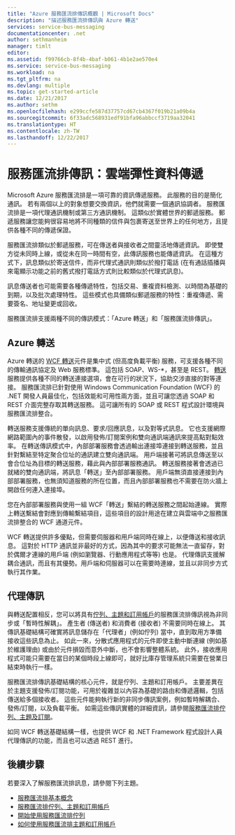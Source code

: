 ```yaml
---
title: "Azure 服務匯流排傳訊概觀 | Microsoft Docs"
description: "描述服務匯流排傳訊與 Azure 轉送"
services: service-bus-messaging
documentationcenter: .net
author: sethmanheim
manager: timlt
editor: 
ms.assetid: f99766cb-8f4b-4baf-b061-4b1e2ae570e4
ms.service: service-bus-messaging
ms.workload: na
ms.tgt_pltfrm: na
ms.devlang: multiple
ms.topic: get-started-article
ms.date: 12/21/2017
ms.author: sethm
ms.openlocfilehash: e299ccfe587d37757cd67cb4367f019b21a09b4a
ms.sourcegitcommit: 6f33adc568931edf91bfa96abbccf3719aa32041
ms.translationtype: HT
ms.contentlocale: zh-TW
ms.lasthandoff: 12/22/2017
---
```

# <a name="service-bus-messaging-flexible-data-delivery-in-the-cloud"></a>服務匯流排傳訊：雲端彈性資料傳遞

Microsoft Azure 服務匯流排是一項可靠的資訊傳遞服務。 此服務的目的是簡化通訊。 若有兩個以上的對象想要交換資訊，他們就需要一個通訊協調者。 服務匯流排是一項代理通訊機制或第三方通訊機制。 這類似於實體世界的郵遞服務。 郵遞服務讓您能夠很容易地將不同種類的信件與包裹寄送至世界上的任何地方，且提供各種不同的傳遞保證。

服務匯流排類似於郵遞服務，可在傳送者與接收者之間靈活地傳遞資訊。 即使雙方從未同時上線，或從未在同一時間有空，此傳訊服務也能傳遞資訊。 在這種方式下，訊息類似於寄送信件，而非代理式通訊則類似於撥打電話 (在有通話插播與來電顯示功能之前的舊式撥打電話方式則比較類似於代理式訊息)。

訊息傳送者也可能需要各種傳遞特性，包括交易、重複資料檢測、以時間為基礎的到期，以及批次處理特性。 這些模式也具備類似郵遞服務的特性：重複傳遞、需要簽名、地址變更或回收。

服務匯流排支援兩種不同的傳訊模式：「Azure 轉送」和「服務匯流排傳訊」。

## <a name="azure-relay"></a>Azure 轉送

Azure 轉送的 [WCF 轉送](../service-bus-relay/relay-what-is-it.md)元件是集中式 (但高度負載平衡) 服務，可支援各種不同的傳輸通訊協定及 Web 服務標準。 這包括 SOAP、WS-*，甚至是 REST。 [轉送](../service-bus-relay/service-bus-dotnet-how-to-use-relay.md)服務提供各種不同的轉送連接選項，會在可行的狀況下，協助交涉直接的對等連接。 服務匯流排已針對使用 Windows Communication Foundation (WCF) 的 .NET 開發人員最佳化，包括效能和可用性兩方面，並且可讓您透過 SOAP 和 REST 介面完整存取其轉送服務。 這可讓所有的 SOAP 或 REST 程式設計環境與服務匯流排整合。

轉送服務支援傳統的單向訊息、要求/回應訊息，以及對等式訊息。 它也支援網際網路範圍內的事件散發，以啟用發佈/訂閱案例和雙向通訊端通訊來提高點對點效率。 在轉送傳訊模式中，內部部署服務會透過輸出連接埠連接到轉送服務，並且針對繫結至特定聚合位址的通訊建立雙向通訊端。 用戶端接著可將訊息傳送至以會合位址為目標的轉送服務，藉此與內部部署服務通訊。 轉送服務接著會透過已就緒的雙向通訊端，將訊息「轉送」至內部部署服務。 用戶端無須直接連接到內部部署服務，也無須知道服務的所在位置，而且內部部署服務也不需要在防火牆上開啟任何連入連接埠。

您在內部部署服務與使用一組 WCF「轉送」繫結的轉送服務之間起始連線。 實際上轉送繫結會對應到傳輸繫結項目，這些項目的設計用途在建立與雲端中之服務匯流排整合的 WCF 通道元件。

WCF 轉送提供許多優點，但需要伺服器和用戶端同時在線上，以便傳送和接收訊息。 這對於 HTTP 通訊並非最好的方式，因為其中的要求可能無法一直留存，對於偶爾才連線的用戶端 (例如瀏覽器、行動應用程式等等) 也是。 代理傳訊支援解耦合通訊，而且有其優勢。用戶端和伺服器可以在需要時連線，並且以非同步方式執行其作業。

## <a name="brokered-messaging"></a>代理傳訊

與轉送配置相反，您可以將具有[佇列、主題和訂用帳戶](service-bus-queues-topics-subscriptions.md)的服務匯流排傳訊視為非同步或「暫時性解耦」。 產生者 (傳送者) 和消費者 (接收者) 不需要同時在線上。 其傳訊基礎結構可確實將訊息儲存在「代理者」(例如佇列) 當中，直到取用方準備接收這些訊息為止。 如此一來，分散式應用程式的元件即使主動中斷連線 (例如基於維護理由) 或由於元件損毀而意外中斷，也不會影響整體系統。 此外，接收應用程式可能只需要在當日的某個時段上線即可，就好比庫存管理系統只需要在營業日結束時執行一樣。

服務匯流排傳訊基礎結構的核心元件，就是佇列、主題和訂用帳戶。 主要差異在於主題支援發佈/訂閱功能，可用於複雜並以內容為基礎的路由和傳遞邏輯，包括傳送給多個接收者。 這些元件能夠執行新的非同步傳訊案例，例如暫時解耦合、發佈/訂閱，以及負載平衡。 如需這些傳訊實體的詳細資訊，請參閱[服務匯流排佇列、主題及訂閱](service-bus-queues-topics-subscriptions.md)。

如同 WCF 轉送基礎結構一樣，也提供 WCF 和 .NET Framework 程式設計人員代理傳訊的功能，而且也可以透過 REST 進行。

## <a name="next-steps"></a>後續步驟

若要深入了解服務匯流排訊息，請參閱下列主題。

* [服務匯流排基本概念](service-bus-fundamentals-hybrid-solutions.md)
* [服務匯流排佇列、主題和訂用帳戶](service-bus-queues-topics-subscriptions.md)
* [開始使用服務匯流排佇列](service-bus-dotnet-get-started-with-queues.md)
* [如何使用服務匯流排主題和訂用帳戶](service-bus-dotnet-how-to-use-topics-subscriptions.md)

